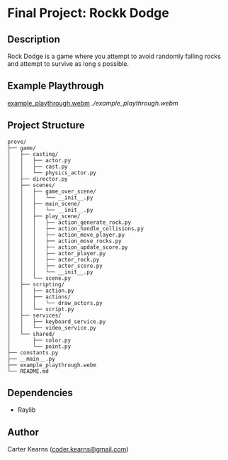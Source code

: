 # Final Project: Rockk Dodge

## Description

Rock Dodge is a game where you attempt to avoid randomly falling rocks and attempt to survive as long s possible.

## Example Playthrough

[example_playthrough.webm](https://user-images.githubusercontent.com/80931347/207765527-8fcd58ae-e089-4a3a-9fc5-221b0750e7ba.webm)
*./example_playthrough.webm*

## Project Structure

```
prove/
├── game/
│   ├── casting/
│   │   ├── actor.py
│   │   ├── cast.py
│   │   └── physics_actor.py
│   ├── director.py
│   ├── scenes/
│   │   ├── game_over_scene/
│   │   │   └── __init__.py
│   │   ├── main_scene/
│   │   │   └── __init__.py
│   │   ├── play_scene/
│   │   │   ├── action_generate_rock.py
│   │   │   ├── action_handle_collisions.py
│   │   │   ├── action_move_player.py
│   │   │   ├── action_move_rocks.py
│   │   │   ├── action_update_score.py
│   │   │   ├── actor_player.py
│   │   │   ├── actor_rock.py
│   │   │   ├── actor_score.py
│   │   │   └── __init__.py
│   │   └── scene.py
│   ├── scripting/
│   │   ├── action.py
│   │   ├── actions/
│   │   │   └── draw_actors.py
│   │   └── script.py
│   ├── services/
│   │   ├── keyboard_service.py
│   │   └── video_service.py
│   └── shared/
│       ├── color.py
│       └── point.py
├── constants.py
├── __main__.py
├── example_playthrough.webm
└── README.md
```

## Dependencies

- Raylib

## Author

Carter Kearns (coder.kearns@gmail.com)
